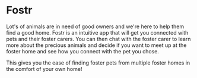 # Fostr
Lot's of animals are in need of good owners and we're here to help them find a good home. Fostr is an intuitive app that will get you connected with pets and their foster carers. You can then chat with the foster carer to learn more about the precious animals and decide if you want to meet up at the foster home and see how you connect with the pet you chose.

This gives you the ease of finding foster pets from multiple foster homes in the comfort of your own home! 
